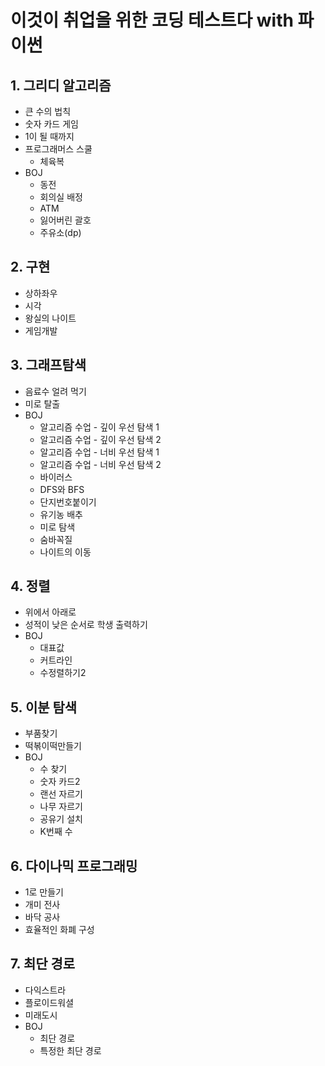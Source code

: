 # 이것이 취업을 위한 코딩 테스트다 with 파이썬

## 1. 그리디 알고리즘
- 큰 수의 법칙
- 숫자 카드 게임
- 1이 될 때까지
- 프로그래머스 스쿨
    - 체육복
- BOJ
    - 동전
    - 회의실 배정
    - ATM
    - 잃어버린 괄호
    - 주유소(dp)

## 2. 구현
- 상하좌우
- 시각
- 왕실의 나이트
- 게임개발

## 3. 그래프탐색
- 음료수 얼려 먹기
- 미로 탈출
- BOJ
    - 알고리즘 수업 - 깊이 우선 탐색 1
    - 알고리즘 수업 - 깊이 우선 탐색 2
    - 알고리즘 수업 - 너비 우선 탐색 1
    - 알고리즘 수업 - 너비 우선 탐색 2
    - 바이러스
    - DFS와 BFS
    - 단지번호붙이기
    - 유기농 배추
    - 미로 탐색
    - 숨바꼭질
    - 나이트의 이동

## 4. 정렬
- 위에서 아래로
- 성적이 낮은 순서로 학생 출력하기
- BOJ
    - 대표값
    - 커트라인
    - 수정렬하기2

## 5. 이분 탐색
- 부품찾기
- 떡볶이떡만들기
- BOJ
    - 수 찾기
    - 숫자 카드2
    - 랜선 자르기
    - 나무 자르기
    - 공유기 설치
    - K번째 수

## 6. 다이나믹 프로그래밍
- 1로 만들기
- 개미 전사
- 바닥 공사
- 효율적인 화폐 구성

## 7. 최단 경로
- 다익스트라
- 플로이드워셜
- 미래도시
- BOJ
    - 최단 경로
    - 특정한 최단 경로